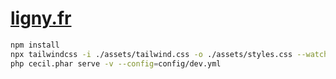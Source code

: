 # [ligny.fr](https://ligny.fr)

```bash
npm install
npx tailwindcss -i ./assets/tailwind.css -o ./assets/styles.css --watch
php cecil.phar serve -v --config=config/dev.yml
```
